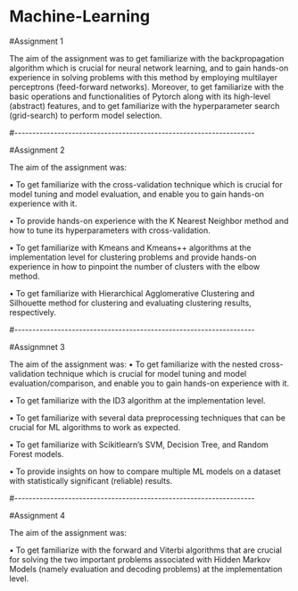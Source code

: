 # Machine-Learning

#Assignment 1

The aim of the assignment was to get familiarize with the backpropagation algorithm which is crucial for neural network learning, and to gain hands-on experience in solving problems with this method by employing multilayer perceptrons (feed-forward networks). Moreover, to get familiarize with the basic operations and functionalities of Pytorch along with its high-level (abstract) features, and to get familiarize with the hyperparameter search (grid-search) to perform model selection.

#-------------------------------------------------------------------

#Assignment 2

The aim of the assignment was:

• To get familiarize with the cross-validation technique which is crucial for model tuning and model evaluation, and enable you to gain hands-on experience with it.

• To provide hands-on experience with the K Nearest Neighbor method and how to tune its hyperparameters with cross-validation.

• To get familiarize  with Kmeans and Kmeans++ algorithms at the implementation level for clustering problems and provide hands-on experience in how to pinpoint the number of clusters with the elbow method.

• To get familiarize with Hierarchical Agglomerative Clustering and Silhouette method for clustering and evaluating clustering results, respectively.

#-------------------------------------------------------------------

#Assignmnet 3

The aim of the assignment was:
• To get familiarize with the nested cross-validation technique which is crucial for model tuning and model evaluation/comparison, and enable you to gain hands-on experience with it.

• To get familiarize with the ID3 algorithm at the implementation level.

• To get familiarize with several data preprocessing techniques that can be crucial for ML algorithms to work as expected.

• To get familiarize with Scikitlearn’s SVM, Decision Tree, and Random Forest models.

• To provide insights on how to compare multiple ML models on a dataset with statistically significant (reliable) results.

#-------------------------------------------------------------------

#Assignment 4

The aim of the assignment was:

• To get familiarize with the forward and Viterbi algorithms that are crucial for solving the two important problems associated with Hidden Markov Models (namely evaluation and decoding problems) at the implementation level.
